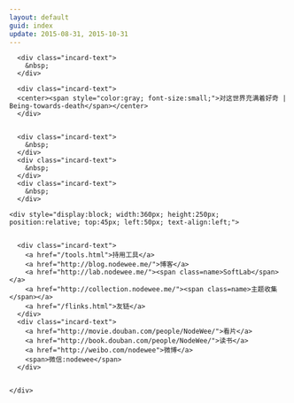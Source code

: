 ```yaml
---
layout: default
guid: index
update: 2015-08-31, 2015-10-31
---
```


<div id="card01" class="card">

      <div class="incard-text">
        &nbsp;
      </div>

      <div class="incard-text">
      <center><span style="color:gray; font-size:small;">对这世界充满着好奇 | Being-towards-death</span></center>
      </div>


      <div class="incard-text">
        &nbsp;
      </div>
      <div class="incard-text">
        &nbsp;
      </div>
      <div class="incard-text">
        &nbsp;
      </div>

    <div style="display:block; width:360px; height:250px; position:relative; top:45px; left:50px; text-align:left;">


      <div class="incard-text">
        <a href="/tools.html">持用工具</a>
        <a href="http://blog.nodewee.me/">博客</a>
        <a href="http://lab.nodewee.me/"><span class=name>SoftLab</span></a>
        <a href="http://collection.nodewee.me/"><span class=name>主题收集</span></a>
        <a href="/flinks.html">友链</a>
      </div>
      <div class="incard-text">
      	<a href="http://movie.douban.com/people/NodeWee/">看片</a>
      	<a href="http://book.douban.com/people/NodeWee/">读书</a>
      	<a href="http://weibo.com/nodewee">微博</a>
      	<span>微信:nodewee</span> 
      </div>

      
    </div>
</div>

